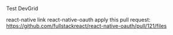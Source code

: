 Test DevGrid

react-native link react-native-oauth
apply this pull request: https://github.com/fullstackreact/react-native-oauth/pull/121/files